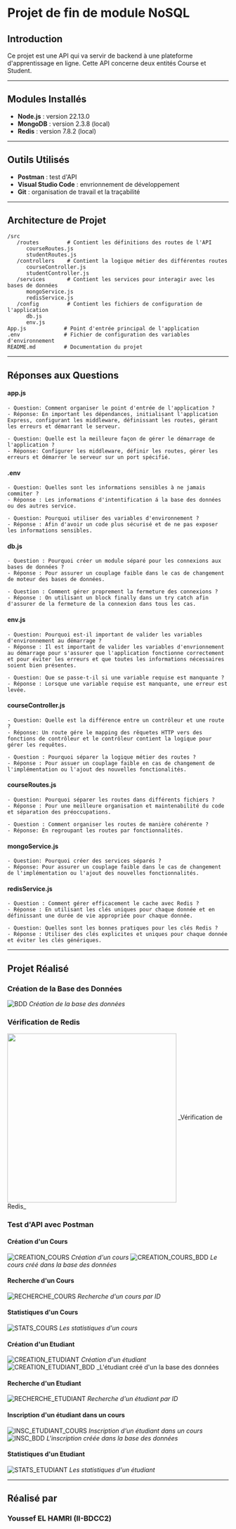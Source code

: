 # Projet de fin de module NoSQL

## Introduction
Ce projet est une API qui va servir de backend à une plateforme d'apprentissage en ligne. Cette API concerne deux entités Course et Student.

---

## Modules Installés
- **Node.js** : version 22.13.0
- **MongoDB** : version 2.3.8 (local)
- **Redis** : version 7.8.2 (local)

---
## Outils Utilisés
- **Postman** : test d'API
- **Visual Studio Code** : envrionnement de développement
- **Git** : organisation de travail et la traçabilité

---

## Architecture de Projet

```
/src
   /routes         # Contient les définitions des routes de l'API
      courseRoutes.js
      studentRoutes.js
   /controllers    # Contient la logique métier des différentes routes
      courseController.js
      studentController.js
   /services       # Contient les services pour interagir avec les bases de données
      mongoService.js
      redisService.js
   /config         # Contient les fichiers de configuration de l'application
      db.js
      env.js
App.js            # Point d'entrée principal de l'application
.env              # Fichier de configuration des variables d'environnement
README.md         # Documentation du projet
```

---

## Réponses aux Questions

#### app.js 
```
- Question: Comment organiser le point d'entrée de l'application ?
- Réponse: En important les dépendances, initialisant l'application Express, configurant les middleware, définissant les routes, gérant les erreurs et démarrant le serveur.

- Question: Quelle est la meilleure façon de gérer le démarrage de l'application ?
- Réponse: Configurer les middleware, définir les routes, gérer les erreurs et démarrer le serveur sur un port spécifié.
```
#### .env 
```
- Question: Quelles sont les informations sensibles à ne jamais commiter ?
- Réponse : Les informations d'intentification á la base des données ou des autres service.

- Question: Pourquoi utiliser des variables d'environnement ?
- Réponse : Afin d'avoir un code plus sécurisé et de ne pas exposer les informations sensibles.
```
#### db.js 
```
- Question : Pourquoi créer un module séparé pour les connexions aux bases de données ?
- Réponse : Pour assurer un couplage faible dans le cas de changement de moteur des bases de données. 

- Question : Comment gérer proprement la fermeture des connexions ?
- Réponse : On utilisant un block finally dans un try catch afin d'assurer de la fermeture de la connexion dans tous les cas.
```
#### env.js 
```
- Question: Pourquoi est-il important de valider les variables d'environnement au démarrage ?
- Réponse : Il est important de valider les variables d'envrionnement au démarrage pour s'assurer que l'application fonctionne correctement et pour éviter les erreurs et que toutes les informations nécessaires soient bien présentes.

- Question: Que se passe-t-il si une variable requise est manquante ?
- Réponse : Lorsque une variable requise est manquante, une erreur est levée.
```
#### courseController.js 
```
- Question: Quelle est la différence entre un contrôleur et une route ?
- Réponse: Un route gére le mapping des rêquetes HTTP vers des fonctions de contrôleur et le contrôleur contient la logique pour gérer les requêtes.

- Question : Pourquoi séparer la logique métier des routes ?
- Réponse : Pour assuer un couplage faible en cas de changement de l'implémentation ou l'ajout des nouvelles fonctionalités.
```
#### courseRoutes.js 
```
- Question: Pourquoi séparer les routes dans différents fichiers ?
- Réponse : Pour une meilleure organisation et maintenabilité du code et séparation des préoccupations.

- Question : Comment organiser les routes de manière cohérente ?
- Réponse: En regroupant les routes par fonctionnalités.
```
#### mongoService.js 
```
- Question: Pourquoi créer des services séparés ?
- Réponse: Pour assurer un couplage faible dans le cas de changement de l'implémentation ou l'ajout des nouvelles fonctionnalités.
```
#### redisService.js 
```
- Question : Comment gérer efficacement le cache avec Redis ?
- Réponse : En utilisant les clés uniques pour chaque donnée et en définissant une durée de vie appropriée pour chaque donnée.

- Question: Quelles sont les bonnes pratiques pour les clés Redis ?
- Réponse : Utiliser des clés explicites et uniques pour chaque donnée et éviter les clés génériques.
```
---
## Projet Réalisé

### **Création de la Base des Données** 
![BDD](https://github.com/user-attachments/assets/321dd881-8104-40fc-a3e6-72254460742e)
_Création de la base des données_

### **Vérification de Redis**
<img src="https://github.com/user-attachments/assets/134a58a0-9265-49cf-91b9-fd6c5b10d52a" width="385px" align="center">
_Vérification de Redis_

### **Test d'API avec Postman**
#### **Création d'un Cours**
![CREATION_COURS](https://github.com/user-attachments/assets/0e5246e6-9cce-492e-9d53-55969fa8547f)
_Création d'un cours_
![CREATION_COURS_BDD](https://github.com/user-attachments/assets/1963d72b-a82e-429a-86bd-f74362552fba)
_Le cours créé dans la base des données_

#### **Recherche d'un Cours**
![RECHERCHE_COURS](https://github.com/user-attachments/assets/8640eaf7-e080-4d47-b702-6b0bc2f04cee)
_Recherche d'un cours par ID_

#### **Statistiques d'un Cours**
![STATS_COURS](https://github.com/user-attachments/assets/32929860-f733-4641-a1e1-6f536ad2470f)
_Les statistiques d'un cours_

#### **Création d'un Etudiant**
![CREATION_ETUDIANT](https://github.com/user-attachments/assets/a9502def-9d0e-49a1-8627-13a6acbca937)
_Création d'un étudiant_
![CREATION_ETUDIANT_BDD](https://github.com/user-attachments/assets/62ef7a4b-cb6a-4286-b112-ee45c046576f)
_L'étudiant créé d'un la base des données

#### **Recherche d'un Etudiant**
![RECHERCHE_ETUDIANT](https://github.com/user-attachments/assets/0f2357f3-6595-4394-97b9-17d723f536a0)
_Recherche d'un étudiant par ID_

#### **Inscription d'un étudiant dans un cours**
![INSC_ETUDIANT_COURS](https://github.com/user-attachments/assets/25fac014-fce5-4d18-a1c5-db1b2b6968e9)
_Inscription d'un étudiant dans un cours_
![INSC_BDD](https://github.com/user-attachments/assets/dedd53ce-d24b-49e4-b219-ca797cc13801)
_L'inscription créée dans la base des données_

#### **Statistiques d'un Etudiant**
![STATS_ETUDIANT](https://github.com/user-attachments/assets/e26fb1d7-ab08-41a1-84b3-160eab195688)
_Les statistiques d'un étudiant_

---
## Réalisé par 

### Youssef EL HAMRI (II-BDCC2)
